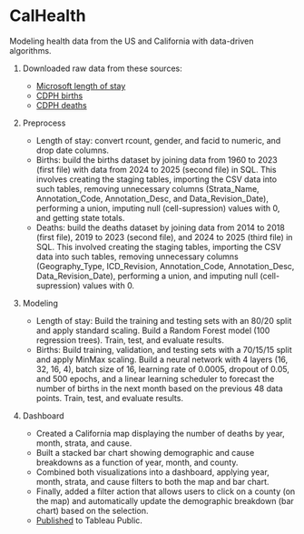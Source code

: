# CalHealth

Modeling health data from the US and California with data-driven algorithms.

1. Downloaded raw data from these sources:
    - [Microsoft length of stay](https://www.kaggle.com/datasets/aayushchou/hospital-length-of-stay-dataset-microsoft)
    - [CDPH births](https://data.ca.gov/dataset/live-birth-profiles-by-county)
    - [CDPH deaths](https://data.ca.gov/dataset/death-profiles-by-county)

2. Preprocess
    - Length of stay: convert rcount, gender, and facid to numeric, and drop date columns.
    - Births: build the births dataset by joining data from 1960 to 2023 (first file) with data from 2024 to 2025 (second file) in SQL.
    This involves creating the staging tables, importing the CSV data into such tables, removing unnecessary columns (Strata_Name, Annotation_Code, Annotation_Desc, and Data_Revision_Date), performing a union, imputing null (cell-supression) values with 0, and getting state totals.
    - Deaths: build the deaths dataset by joining data from 2014 to 2018 (first file), 2019 to 2023 (second file), and 2024 to 2025 (third file) in SQL.
    This involved creating the staging tables, importing the CSV data into such tables, removing unnecessary columns (Geography_Type, ICD_Revision, Annotation_Code, Annotation_Desc, Data_Revision_Date), performing a union, and imputing null (cell-supression) values with 0.

3. Modeling
    - Length of stay: Build the training and testing sets with an 80/20 split and apply standard scaling. Build a Random Forest model (100 regression trees). Train, test, and evaluate results.
    - Births: Build training, validation, and testing sets with a 70/15/15 split and apply MinMax scaling. Build a neural network with 4 layers (16, 32, 16, 4), batch size of 16, learning rate of 0.0005, dropout of 0.05, and 500 epochs, and a linear learning scheduler to forecast the number of births in the next month based on the previous 48 data points. Train, test, and evaluate results.

4. Dashboard
    - Created a California map displaying the number of deaths by year, month, strata, and cause.
    - Built a stacked bar chart showing demographic and cause breakdowns as a function of year, month, and county.
    - Combined both visualizations into a dashboard, applying year, month, strata, and cause filters to both the map and bar chart.
    - Finally, added a filter action that allows users to click on a county (on the map) and automatically update the demographic breakdown (bar chart) based on the selection.
    - [Published](https://public.tableau.com/app/profile/xurxo.rigueira/viz/deaths_dash/Dashboard) to Tableau Public.
